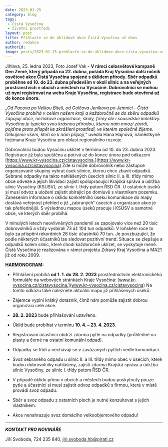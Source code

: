 ```yaml
---
date: 2023-01-25
category: blog
tags:
 - Čistá Vysočina
 - životní prostředí
layout: post
title: Přihlaste se do úklidové akce Čistá Vysočina už dnes
author: redakce
authorId:
image: posts/2023-01-25-prohlaste-se-do-uklidove-akce-cista-vysocina-uz-dnes.jpg
---
```


Jihlava, 25. ledna 2023, Foto Josef Vak - **V rámci celosvětové kampaně Den Země, který připadá na 22. dubna, pořádá Kraj Vysočina další ročník osvětové akce Čistá Vysočina spojené s úklidem přírody. Sběr odpadků proběhne od 10. do 23. dubna především v okolí silnic a na veřejných prostranstvích v obcích a městech na Vysočině. Dobrovolníci se mohou už nyní registrovat na webu Kraje Vysočina, registrace bude otevřená až do konce února.**

*„Od Pacova po Velkou Bíteš, od Golčova Jeníkova po Jemnici - Čistá Vysočina probíhá v celém našem kraji a každoročně se do sběru odpadků zapojují obce, neziskové organizace, školy, firmy ale i sousedské kolektivy. Vysočina je typická svou krásnou přírodou, kterou nám mnozí závidí, pojďme proto přispět ke zkrášlení prostředí, ve kterém společně žijeme. Děkujeme všem, kteří se k nám připojí,“* uvedla Hana Hajnová, náměstkyně hejtmana Kraje Vysočina pro oblast regionálního rozvoje.
 
Dobrovolníci budou Vysočinu uklízet v termínu od 10. do 23. dubna 2023. Registrace již byla spuštěna a potrvá až do konce února pod odkazem [https://www.kr-vysocina.cz/cistavysocina.](https://www.kr-vysocina.cz/cistavysocina) Zde si může dobrovolník nebo zástupce organizované skupiny vybrat úsek silnice, kterou chce zbavit odpadků. Sebrané odpadky na takto nahlášených úsecích silnic II. a III. třídy mimo obce odveze a jejich likvidaci zajistí spolupracující Krajská správa a údržba silnic Vysočiny (KSUSV), ze silnic I. třídy potom ŘSD ČR. U ostatních úseků si musí odvoz a uložení zajistit sbírající po domluvě s vlastníkem pozemku. Zanesením informace o úklidu konkrétního úseku komunikace do mapy dostává veřejnost přehled o již „zabraných“ úsecích a organizace akce je tak přehlednější. S výslednou mapou úseků pracuje i KSUSV a samotné obce, ve kterých sběr probíhá.

V minulých letech neovlivněných pandemií se zapojovalo více než 20 tisíc dobrovolníků a vždy vysbírali 73 až 104 tun odpadků. V loňském roce to bylo za přispění rekordních 26 tisíc účastníků 70 tun. Je povzbuzující, že podle některých účastníků lze sledovat pozitivní trend. Situace se zlepšuje a odpadků kolem silnic, které chodí každoročně uklízet, se vyskytuje méně. Čistá Vysočina je realizována v rámci projektu Zdravý Kraj Vysočina a MA21 již od roku 2009.

**HARMONOGRAM:**

- Přihlášení probíhá **od 1. 1. do 28. 2. 2023** prostřednictvím elektronického formuláře na webových stránkách Kraje Vysočina: [www.kr-vysocina.cz/cistavysocina.](www.kr-vysocina.cz/cistavysocina) Na tomto odkazu také naleznete aktuální mapu již přihlášených úseků.

- Zájemce vyplní krátký dotazník, čímž nám pomůže zajistit dobrou organizaci celé akce.

- **28. 2. 2023** bude přihlašování uzavřeno.

- Úklid bude probíhat v termínu **10. 4. – 23. 4. 2023**.

- Registrovaní účastníci obdrží zdarma pytle na odpadky (průhledné na plasty a černé na ostatní komunální odpad).

- Odpadky se třídí a nechávají se v zavázaných pytlích vedle komunikací.

- Svoz sebraného odpadu u silnic II. a III. třídy mimo obec v úsecích, které budou dobrovolníky nahlášeny, zajistí zdarma Krajská správa a údržba silnic Vysočiny, ze silnic I. třídy potom ŘSD ČR.

- V případě úklidu přímo v obcích a městech budou poskytnuty pouze pytle a účastníci si musí zajistit odvoz odpadků s firmou, která v místě provádí svoz odpadu.

- Sběr a svoz odpadu z ostatních ploch je nutné konzultovat s jejich vlastníkem.

- Akce nenahrazuje svoz domácího velkoobjemového odpadu!


---

***KONTAKT PRO NOVINÁŘE*** 

Jiří Svoboda, 724 235 840, <jiri.svoboda.hb@pirati.cz>
